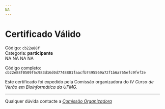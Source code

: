 ```yaml
---
NA
---
```


# Certificado Válido

Código: `cb22e88f`<br>
Categoria: **participante**<br>
NA
NA
NA
NA


Código completo: `cb22e88f0509f6c983d16d0d7748801faacfb7495569a72f1b6a765efc9fef2e`


Este certificado foi expedido pela Comissão organizadora do *IV Curso de Verão em Bioinformática da UFMG*.

----

Qualquer dúvida contacte a [_Comissão Organizadora_](<mailto:cursobioinfoufmg@gmail.com$subject=[Certificados]>)


